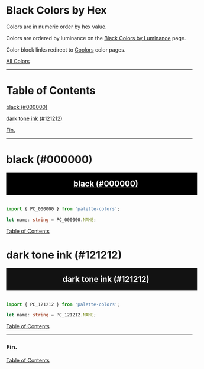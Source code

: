 <style>
  div.color-block {
    text-align: center;
  }

  .color-block {
    width: 100%;
    margin: 0;
    padding: 0.5em;
  }

  .black-pass {
    color: black;
  }

  .white-pass {
    color: white;
  }
</style>

# Black Colors by Hex

Colors are in numeric order by hex value.

Colors are ordered by luminance on the [Black Colors by Luminance](./black-colors-by-luminance.md) page.

Color block links redirect to
<a href="https://coolors.co/" target="_blank" rel="noopener noreferrer">Coolors</a> color pages.

[All Colors](../all-colors.md)

----

# Table of Contents

[black (#000000)](#black-000000)

[dark tone ink (#121212)](#dark-tone-ink-121212)

[Fin.](#fin)

----

# black (#000000)

<div class="color-block" style="background: #000000;">
  <a href="https://coolors.co/000000" target="_blank" rel="noopener noreferrer">
    <h2 class="color-block white-pass">black (#000000)</h2>
  </a>
</div>
<br/>

````typescript
import { PC_000000 } from 'palette-colors';

let name: string = PC_000000.NAME;
````

[Table of Contents](#table-of-contents)

# dark tone ink (#121212)

<div class="color-block" style="background: #121212;">
  <a href="https://coolors.co/121212" target="_blank" rel="noopener noreferrer">
    <h2 class="color-block white-pass">dark tone ink (#121212)</h2>
  </a>
</div>
<br/>

````typescript
import { PC_121212 } from 'palette-colors';

let name: string = PC_121212.NAME;
````

[Table of Contents](#table-of-contents)

----

### Fin.

[Table of Contents](#table-of-contents)
